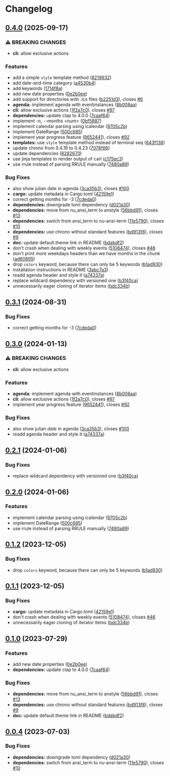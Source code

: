 # Changelog

## [0.4.0](https://github.com/quite/fork-b1rger--carl/compare/v0.3.1...v0.4.0) (2025-09-17)


### ⚠ BREAKING CHANGES

* **cli:** allow exclusive actions

### Features

* add a simple `style` template method ([8219932](https://github.com/quite/fork-b1rger--carl/commit/82199320fa451d23465a2191da6a4ddfc1f74d31))
* add date-and-time category ([a4530b4](https://github.com/quite/fork-b1rger--carl/commit/a4530b4cd1b8a4666ed18cb2e352447755269dc2))
* add keywords ([1714f8a](https://github.com/quite/fork-b1rger--carl/commit/1714f8a15efe4a24991af71e393320c9583cceb9))
* add new date properties ([0e2b0ee](https://github.com/quite/fork-b1rger--carl/commit/0e2b0eef58868b3f3b1e51ac5293838b7b7c0d15))
* add support for directories with .ics files ([b2251d3](https://github.com/quite/fork-b1rger--carl/commit/b2251d335fa39254d3b7b60ea754f57d481499c6)), closes [#6](https://github.com/quite/fork-b1rger--carl/issues/6)
* **agenda:** implement agenda with eventinstances ([8b008aa](https://github.com/quite/fork-b1rger--carl/commit/8b008aaee7a54d411bc558be2bbd1773875ae734))
* **cli:** allow exclusive actions ([1f2a7c0](https://github.com/quite/fork-b1rger--carl/commit/1f2a7c00e634fca5bc9e287d4f68c431a4fce7b9)), closes [#97](https://github.com/quite/fork-b1rger--carl/issues/97)
* **dependencies:** update clap to 4.0.0 ([7caaf64](https://github.com/quite/fork-b1rger--carl/commit/7caaf6403703020353235a934a58c02fa184964e))
* implement -n, --months &lt;num&gt; ([0bf5887](https://github.com/quite/fork-b1rger--carl/commit/0bf58875e68b7aa19a3cc74442ed1ebc26fca71a))
* implement calendar parsing using icalendar ([9705c2b](https://github.com/quite/fork-b1rger--carl/commit/9705c2bdbcf5221125341a8b55eb862ad7ef7c4f))
* implement DateRange ([500c685](https://github.com/quite/fork-b1rger--carl/commit/500c68532ec345cc2b094fae12e4a5bd7b55d0af))
* implement year progress feature ([9652441](https://github.com/quite/fork-b1rger--carl/commit/96524414d67101c1c3f3e2e8755eadb8b0ef4d63)), closes [#92](https://github.com/quite/fork-b1rger--carl/issues/92)
* **templates:** use `style` template method instead of terminal seq ([643f138](https://github.com/quite/fork-b1rger--carl/commit/643f13801f76f292a36b8e3bcc42d103e9140669))
* update chrono from 0.4.19 to 0.4.23 ([7078f66](https://github.com/quite/fork-b1rger--carl/commit/7078f66a5ec8c8123264b2aa0dee7ba5c8c9dc81))
* update dependencies ([8282670](https://github.com/quite/fork-b1rger--carl/commit/8282670094ef44d82d536613e5e4cf3eb99e52ce))
* use jinja templates to render output of carl ([c175ec3](https://github.com/quite/fork-b1rger--carl/commit/c175ec33beb66372f15231c4921f136bf9b1976c))
* use rrule instead of parsing RRULE manually ([7480a89](https://github.com/quite/fork-b1rger--carl/commit/7480a896969808a9a3ea6588a4de402bd62a4cbb))


### Bug Fixes

* also show julian date in agenda ([3ca35b3](https://github.com/quite/fork-b1rger--carl/commit/3ca35b3b74eb473d1758376754ff64c97f9fb3fa)), closes [#100](https://github.com/quite/fork-b1rger--carl/issues/100)
* **cargo:** update metadata in Cargo.toml ([42159e1](https://github.com/quite/fork-b1rger--carl/commit/42159e1ef57e9eee4db468da9e4d47e0ff7c3b72))
* correct getting months for -3 ([7cdeda0](https://github.com/quite/fork-b1rger--carl/commit/7cdeda0e1f4851f62e7c13d136022ea4c778c955))
* **dependencies:** downgrade toml dependency ([d021a30](https://github.com/quite/fork-b1rger--carl/commit/d021a3022c1f624baf42847988eac911b864d00d))
* **dependencies:** move from nu_ansi_term to anstyle ([56bbd91](https://github.com/quite/fork-b1rger--carl/commit/56bbd91caec0273030fa78da7f4f24f5eaba8e17)), closes [#13](https://github.com/quite/fork-b1rger--carl/issues/13)
* **dependencies:** switch from ansi_term to nu-ansi-term ([11e5790](https://github.com/quite/fork-b1rger--carl/commit/11e579091718e1eb320f0522087e0cbe85c34a7b)), closes [#10](https://github.com/quite/fork-b1rger--carl/issues/10)
* **dependencies:** use chrono without standard features ([bd913f8](https://github.com/quite/fork-b1rger--carl/commit/bd913f89b9b3b7336a0b8298cb0f5bdff66fb143)), closes [#9](https://github.com/quite/fork-b1rger--carl/issues/9)
* **doc:** update default.theme link in README ([bdabdf2](https://github.com/quite/fork-b1rger--carl/commit/bdabdf229560402496c0575b7ec990eab9d0949d))
* don't crash when dealing with weekly events ([5108474](https://github.com/quite/fork-b1rger--carl/commit/5108474b2fa6b198d32990433bc6285b0e344eaa)), closes [#46](https://github.com/quite/fork-b1rger--carl/issues/46)
* don't print more weekdays headers than we have months in the chunk ([ad60895](https://github.com/quite/fork-b1rger--carl/commit/ad608951c4ebe2181af8f1aaecaff2526f6cebc7))
* drop `colors` keyword, because there can only be 5 keywords ([b1ad930](https://github.com/quite/fork-b1rger--carl/commit/b1ad9300ee28438ad07e3f6a7b9093e28ecf2a9b))
* installation instructions in README ([3abc7a3](https://github.com/quite/fork-b1rger--carl/commit/3abc7a373355574cbe06ec10bd8af9f0159eb6ea))
* readd agenda header and style it ([a74337a](https://github.com/quite/fork-b1rger--carl/commit/a74337ab219e2fc37a7c90b9a898e998705bd222))
* replace wildcard dependency with versioned one ([b3f40ca](https://github.com/quite/fork-b1rger--carl/commit/b3f40cad249e4b62208a741b10f690bd229b4d88))
* unnecessarily eager cloning of iterator items ([bdc334b](https://github.com/quite/fork-b1rger--carl/commit/bdc334b524b9fb573051d35574137bbc98670fd6))

## [0.3.1](https://github.com/b1rger/carl/compare/v0.3.0...v0.3.1) (2024-08-31)


### Bug Fixes

* correct getting months for -3 ([7cdeda0](https://github.com/b1rger/carl/commit/7cdeda0e1f4851f62e7c13d136022ea4c778c955))

## [0.3.0](https://github.com/b1rger/carl/compare/v0.2.1...v0.3.0) (2024-01-13)


### ⚠ BREAKING CHANGES

* **cli:** allow exclusive actions

### Features

* **agenda:** implement agenda with eventinstances ([8b008aa](https://github.com/b1rger/carl/commit/8b008aaee7a54d411bc558be2bbd1773875ae734))
* **cli:** allow exclusive actions ([1f2a7c0](https://github.com/b1rger/carl/commit/1f2a7c00e634fca5bc9e287d4f68c431a4fce7b9)), closes [#97](https://github.com/b1rger/carl/issues/97)
* implement year progress feature ([9652441](https://github.com/b1rger/carl/commit/96524414d67101c1c3f3e2e8755eadb8b0ef4d63)), closes [#92](https://github.com/b1rger/carl/issues/92)


### Bug Fixes

* also show julian date in agenda ([3ca35b3](https://github.com/b1rger/carl/commit/3ca35b3b74eb473d1758376754ff64c97f9fb3fa)), closes [#100](https://github.com/b1rger/carl/issues/100)
* readd agenda header and style it ([a74337a](https://github.com/b1rger/carl/commit/a74337ab219e2fc37a7c90b9a898e998705bd222))

## [0.2.1](https://github.com/b1rger/carl/compare/v0.2.0...v0.2.1) (2024-01-06)


### Bug Fixes

* replace wildcard dependency with versioned one ([b3f40ca](https://github.com/b1rger/carl/commit/b3f40cad249e4b62208a741b10f690bd229b4d88))

## [0.2.0](https://github.com/b1rger/carl/compare/v0.1.2...v0.2.0) (2024-01-06)


### Features

* implement calendar parsing using icalendar ([9705c2b](https://github.com/b1rger/carl/commit/9705c2bdbcf5221125341a8b55eb862ad7ef7c4f))
* implement DateRange ([500c685](https://github.com/b1rger/carl/commit/500c68532ec345cc2b094fae12e4a5bd7b55d0af))
* use rrule instead of parsing RRULE manually ([7480a89](https://github.com/b1rger/carl/commit/7480a896969808a9a3ea6588a4de402bd62a4cbb))

## [0.1.2](https://github.com/b1rger/carl/compare/v0.1.1...v0.1.2) (2023-12-05)


### Bug Fixes

* drop `colors` keyword, because there can only be 5 keywords ([b1ad930](https://github.com/b1rger/carl/commit/b1ad9300ee28438ad07e3f6a7b9093e28ecf2a9b))

## [0.1.1](https://github.com/b1rger/carl/compare/v0.1.0...v0.1.1) (2023-12-05)


### Bug Fixes

* **cargo:** update metadata in Cargo.toml ([42159e1](https://github.com/b1rger/carl/commit/42159e1ef57e9eee4db468da9e4d47e0ff7c3b72))
* don't crash when dealing with weekly events ([5108474](https://github.com/b1rger/carl/commit/5108474b2fa6b198d32990433bc6285b0e344eaa)), closes [#46](https://github.com/b1rger/carl/issues/46)
* unnecessarily eager cloning of iterator items ([bdc334b](https://github.com/b1rger/carl/commit/bdc334b524b9fb573051d35574137bbc98670fd6))

## [0.1.0](https://github.com/b1rger/carl/compare/v0.0.4...v0.1.0) (2023-07-29)


### Features

* add new date properties ([0e2b0ee](https://github.com/b1rger/carl/commit/0e2b0eef58868b3f3b1e51ac5293838b7b7c0d15))
* **dependencies:** update clap to 4.0.0 ([7caaf64](https://github.com/b1rger/carl/commit/7caaf6403703020353235a934a58c02fa184964e))


### Bug Fixes

* **dependencies:** move from nu_ansi_term to anstyle ([56bbd91](https://github.com/b1rger/carl/commit/56bbd91caec0273030fa78da7f4f24f5eaba8e17)), closes [#13](https://github.com/b1rger/carl/issues/13)
* **dependencies:** use chrono without standard features ([bd913f8](https://github.com/b1rger/carl/commit/bd913f89b9b3b7336a0b8298cb0f5bdff66fb143)), closes [#9](https://github.com/b1rger/carl/issues/9)
* **doc:** update default.theme link in README ([bdabdf2](https://github.com/b1rger/carl/commit/bdabdf229560402496c0575b7ec990eab9d0949d))

## [0.0.4](https://github.com/b1rger/carl/compare/0.0.3...v0.0.4) (2023-07-03)


### Bug Fixes

* **dependencies:** downgrade toml dependency ([d021a30](https://github.com/b1rger/carl/commit/d021a3022c1f624baf42847988eac911b864d00d))
* **dependencies:** switch from ansi_term to nu-ansi-term ([11e5790](https://github.com/b1rger/carl/commit/11e579091718e1eb320f0522087e0cbe85c34a7b)), closes [#10](https://github.com/b1rger/carl/issues/10)
